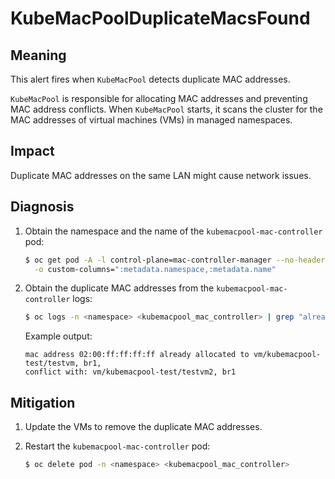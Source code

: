 # KubeMacPoolDuplicateMacsFound

## Meaning

This alert fires when `KubeMacPool` detects duplicate MAC addresses.

`KubeMacPool` is responsible for allocating MAC addresses and preventing MAC
address conflicts. When `KubeMacPool` starts, it scans the cluster for the MAC
addresses of virtual machines (VMs) in managed namespaces.

## Impact

Duplicate MAC addresses on the same LAN might cause network issues.

## Diagnosis

1. Obtain the namespace and the name of the `kubemacpool-mac-controller` pod:

   ```bash
   $ oc get pod -A -l control-plane=mac-controller-manager --no-headers \
     -o custom-columns=":metadata.namespace,:metadata.name"
   ```
2. Obtain the duplicate MAC addresses from the `kubemacpool-mac-controller`
logs:

   ```bash
   $ oc logs -n <namespace> <kubemacpool_mac_controller> | grep "already allocated"
   ```

   Example output:

   ```text
   mac address 02:00:ff:ff:ff:ff already allocated to vm/kubemacpool-test/testvm, br1,
   conflict with: vm/kubemacpool-test/testvm2, br1
   ```

## Mitigation

1. Update the VMs to remove the duplicate MAC addresses.
2. Restart the `kubemacpool-mac-controller` pod:

   ```bash
   $ oc delete pod -n <namespace> <kubemacpool_mac_controller>
   ```